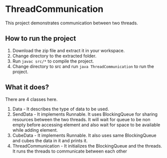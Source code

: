 # ThreadCommunication
This project demonstrates communication between two threads.

## How to run the project

1. Download the zip file and extract it in your workspace.
2. Change directory to the extracted folder.
3. Run `javac src/*` to compile the project.
4. Change directory to src and run `java ThreadCommunication` to run the project.

## What it does?

There are 4 classes here.

1. Data - It describes the type of data to be used.
2. SendData - It implements Runnable. It uses BlockingQueue for sharing resources between the two threads. It will wait for queue to be non empty before accessing element and also wait for space to be available while adding element.
3. CubeData - It implements Runnable. It also uses same BlockingQueue and cubes the data in it and prints it.
4. ThreadCommunication - It initializes the BlockingQueue and the threads. It runs the threads to communicate between each other
